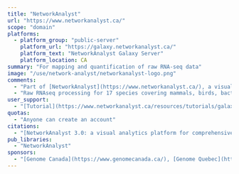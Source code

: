 ```yaml
---
title: "NetworkAnalyst"
url: "https://www.networkanalyst.ca/"
scope: "domain"
platforms:
  - platform_group: "public-server"
    platform_url: "https://galaxy.networkanalyst.ca/"
    platform_text: "NetworkAnalyst Galaxy Server"
    platform_location: CA
summary: "For mapping and quantification of raw RNA-seq data"
image: "/use/network-analyst/networkanalyst-logo.png"
comments:
  - "Part of [NetworkAnalyst](https://www.networkanalyst.ca/), a visual analytics platform for comprehensive gene expression profiling & meta-analysis."
  - "Raw RNAseq processing for 17 species covering mammals, birds, bacteria, plants and parasites."
user_support:
  - "[Tutorial](https://www.networkanalyst.ca/resources/tutorials/galaxy.pdf)"
quotas:
  - "Anyone can create an account"
citations:
  - "[NetworkAnalyst 3.0: a visual analytics platform for comprehensive gene expression profiling and meta-analysis](https://doi.org/10.1093/nar/gkz240), Guangyan Zhou, Othman Soufan, Jessica Ewald, Robert E W Hancock, Niladri Basu, Jianguo Xia. *Nucleic Acids Research*, gkz240, doi:10.1093/nar/gkz240 Published: 01 April 2019"
pub_libraries:
  - "NetworkAnalyst"
sponsors:
  - "[Genome Canada](https://www.genomecanada.ca/), [Genome Quebec](http://www.genomequebec.com/en/home.html), [Natural Sciences and Engineering Research Council of Canada](http://www.nserc-crsng.gc.ca/index_eng.asp), [Canada Research Chairs](http://www.chairs-chaires.gc.ca/), [McGill University](http://www.mcgill.ca/)"
---
```

